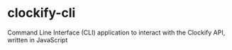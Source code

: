 # clockify-cli

Command Line Interface (CLI) application to interact with the Clockify API, written in JavaScript
